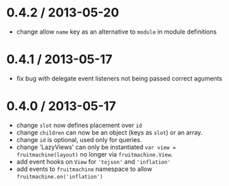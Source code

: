 0.4.2 / 2013-05-20
==================

  * change allow `name` key as an alternative to `module` in module definitions

0.4.1 / 2013-05-17
==================

  * fix bug with delegate event listeners not being passed correct aguments

0.4.0 / 2013-05-17
==================

  * change `slot` now defines placement over `id`
  * change `children` can now be an object (keys as `slot`) or an array.
  * change `id` is optional, used only for queries.
  * change 'LazyViews' can only be instantiated `var view = fruitmachine(layout)` no longer via `fruitmachine.View`.
  * add event hooks on `View` for `'tojson'` and `'inflation'`
  * add events to `fruitmachine` namespace to allow `fruitmachine.on('inflation')`